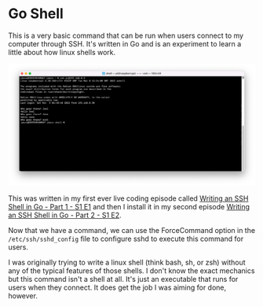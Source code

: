 # Go Shell

This is a very basic command that can be run when users connect to my computer through SSH. It's written in Go and is an experiment to learn a little about how linux shells work.

![Screenshot of SSH Session](screenshot.png)

This was written in my first ever live coding episode called [Writing an SSH Shell in Go - Part 1 - S1 E1](https://youtu.be/s4ggSklJKic) and then I install it in my second episode [Writing an SSH Shell in Go - Part 2 - S1 E2](https://youtu.be/G968wOZGFGs).

Now that we have a command, we can use the ForceCommand option in the `/etc/ssh/sshd_config` file to configure sshd to execute this command for users.

I was originally trying to write a linux shell (think bash, sh, or zsh) without any of the typical features of those shells. I don't know the exact mechanics but this command isn't a shell at all. It's just an executable that runs for users when they connect. It does get the job I was aiming for done, however.
